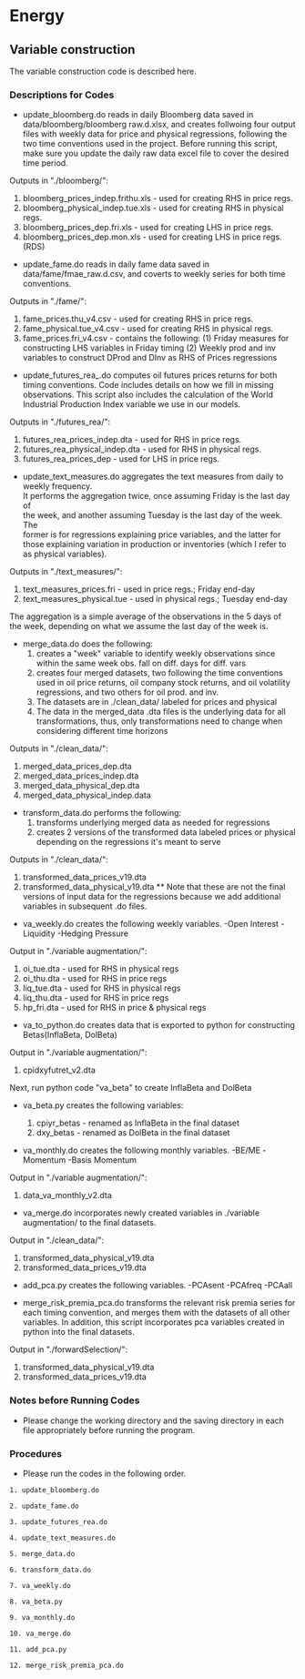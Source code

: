 
# Energy
##  Variable construction

The variable construction code is described here.

### Descriptions for Codes
- update_bloomberg.do reads in daily Bloomberg data saved in data/bloomberg/bloomberg raw.d.xlsx, 
and creates follwoing four output files with weekly data for price and physical regressions,
following the two time conventions used in the project. 
Before running this script, make sure you update the daily raw data excel file 
to cover the desired time period.

Outputs in "./bloomberg/":												   
  1. bloomberg_prices_indep.frithu.xls - used for creating RHS in price regs.  	   
  2. bloomberg_physical_indep.tue.xls - used for creating RHS in physical regs.
  3. bloomberg_prices_dep.fri.xls - used for creating LHS in price regs.
  4. bloomberg_prices_dep.mon.xls - used for creating LHS in price regs. (RDS)					 

- update_fame.do reads in daily fame data saved in data/fame/fmae_raw.d.csv, and 
coverts to weekly series for both time conventions.

Outputs in "./fame/":	
  1. fame_prices.thu_v4.csv - used for creating RHS in price regs.
  2. fame_physical.tue_v4.csv - used for creating RHS in physical regs.
  3. fame_prices.fri_v4.csv - contains the following: 
	   (1) Friday measures for constructing LHS variables in Friday timing
	   (2) Weekly prod and inv variables to construct DProd and DInv as RHS of Prices regressions

- update_futures_rea_.do computes oil futures prices returns for both timing conventions. 
Code includes details on how we fill in missing observations. 
This script also includes the calculation of the World Industrial Production Index variable we use in our models.

Outputs in "./futures_rea/":												   
  1. futures_rea_prices_indep.dta - used for RHS in price regs.  	   
  2. futures_rea_physical_indep.dta - used for RHS in physical regs.
  3. futures_rea_prices_dep - used for LHS in price regs.

- update_text_measures.do aggregates the text measures from daily to weekly frequency.    
It performs the aggregation twice, once assuming Friday is the last day of   
the week, and another assuming Tuesday is the last day of the week. The 	   
former is for regressions explaining price variables, and the latter for 	   
those explaining variation in production or inventories (which I refer to    
as physical variables). 													   
																			   
Outputs in "./text_measures/":												   
  1. text_measures_prices.fri - used in price regs.; Friday end-day 		   		   
  2. text_measures_physical.tue - used in physical regs.; Tuesday end-day	   
																			   
The aggregation is a simple average of the observations in the 5 days of 	   
the week, depending on what we assume the last day of the week is.

- merge_data.do does the following: 
  1. creates a "week" variable to identify weekly observations 
  since within the same week obs. fall on diff. days for diff. vars
  2. creates four merged datasets, two following the time conventions
  used in oil price returns, oil company stock returns, and oil volatility regressions, 
  and two others for oil prod. and inv.
  3. The datasets are in ./clean_data/ labeled for prices and physical
  4. The data in the merged_data .dta files is the underlying data for all transformations, 
  thus, only transformations need to change when considering different time horizons

Outputs in "./clean_data/":	
  1. merged_data_prices_dep.dta
  2. merged_data_prices_indep.dta
  3. merged_data_physical_dep.dta
  4. merged_data_physical_indep.data

- transform_data.do performs the following: 
  1. transforms underlying merged data as needed for regressions
  2. creates 2 versions of the transformed data labeled prices or physical depending on the regressions it's meant to serve

Outputs in "./clean_data/":	
1. transformed_data_prices_v19.dta
2. transformed_data_physical_v19.dta
** Note that these are not the final versions of input data for the regressions because we add additional variables in subsequent .do files.

- va_weekly.do creates the following weekly variables.
  -Open Interest
  -Liquidity 
  -Hedging Pressure

Output in "./variable augmentation/":	
  1. oi_tue.dta - used for RHS in physical regs
  2. oi_thu.dta - used for RHS in price regs
  3. liq_tue.dta - used for RHS in physical regs
  4. liq_thu.dta - used for RHS in price regs
  5. hp_fri.dta - used for RHS in price & physical regs

- va_to_python.do creates data that is exported to python for constructing Betas(InflaBeta, DolBeta)

Output in "./variable augmentation/":	
  1. cpidxyfutret_v2.dta 				 

Next, run python code "va_beta" to create InflaBeta and DolBeta

- va_beta.py creates the following variables: 
  1. cpiyr_betas - renamed as InflaBeta in the final dataset
  2. dxy_betas - renamed as DolBeta in the final dataset

- va_monthly.do creates the following monthly variables.
  -BE/ME
  -Momentum
  -Basis Momentum

Output in "./variable augmentation/":	
  1. data_va_monthly_v2.dta

- va_merge.do incorporates newly created variables in ./variable augmentation/ to the final datasets.

Output in "./clean_data/":	
  1. transformed_data_physical_v19.dta
  2. transformed_data_prices_v19.dta

- add_pca.py creates the following variables.
  -PCAsent
  -PCAfreq
  -PCAall

- merge_risk_premia_pca.do transforms the relevant risk premia series for each timing convention, 
and merges them with the datasets of all other variables. 
In addition, this script incorporates pca variables created in python into the final datasets.

Output in "./forwardSelection/":	
  1. transformed_data_physical_v19.dta
  2. transformed_data_prices_v19.dta


### Notes before Running Codes
- Please change the working directory and the saving directory in each file appropriately before running the program.


### Procedures
- Please run the codes in the following order.
```
1. update_bloomberg.do
```
```
2. update_fame.do
```
```
3. update_futures_rea.do
```
```
4. update_text_measures.do
```
```
5. merge_data.do
```
```
6. transform_data.do
```
```
7. va_weekly.do
```
```
8. va_beta.py
```
```
9. va_monthly.do
```
```
10. va_merge.do
```
```
11. add_pca.py
```
```
12. merge_risk_premia_pca.do
```
